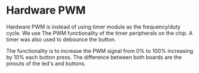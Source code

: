 # Hardware PWM 

Hardware PWM is instead of using timer module as the frequency/duty cycle. We use The PWM functionality of the timer peripherals on the chip. A timer was also used to debounce the button. 

The functionality is to increase the PWM signal from 0% to 100% increasing by 10% each button press. 
The difference between both boards are the pinouts of the led's and buttons.